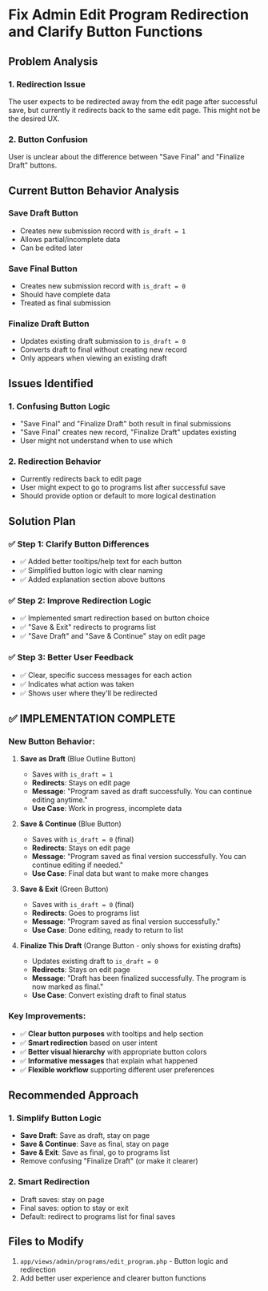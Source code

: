 # Fix Admin Edit Program Redirection and Clarify Button Functions

## Problem Analysis

### 1. Redirection Issue
The user expects to be redirected away from the edit page after successful save, but currently it redirects back to the same edit page. This might not be the desired UX.

### 2. Button Confusion
User is unclear about the difference between "Save Final" and "Finalize Draft" buttons.

## Current Button Behavior Analysis

### Save Draft Button
- Creates new submission record with `is_draft = 1`
- Allows partial/incomplete data
- Can be edited later

### Save Final Button  
- Creates new submission record with `is_draft = 0`
- Should have complete data
- Treated as final submission

### Finalize Draft Button
- Updates existing draft submission to `is_draft = 0`
- Converts draft to final without creating new record
- Only appears when viewing an existing draft

## Issues Identified

### 1. Confusing Button Logic
- "Save Final" and "Finalize Draft" both result in final submissions
- "Save Final" creates new record, "Finalize Draft" updates existing
- User might not understand when to use which

### 2. Redirection Behavior
- Currently redirects back to edit page
- User might expect to go to programs list after successful save
- Should provide option or default to more logical destination

## Solution Plan

### ✅ Step 1: Clarify Button Differences
- ✅ Added better tooltips/help text for each button
- ✅ Simplified button logic with clear naming
- ✅ Added explanation section above buttons

### ✅ Step 2: Improve Redirection Logic  
- ✅ Implemented smart redirection based on button choice
- ✅ "Save & Exit" redirects to programs list
- ✅ "Save Draft" and "Save & Continue" stay on edit page

### ✅ Step 3: Better User Feedback
- ✅ Clear, specific success messages for each action
- ✅ Indicates what action was taken
- ✅ Shows user where they'll be redirected

## ✅ IMPLEMENTATION COMPLETE

### New Button Behavior:

1. **Save as Draft** (Blue Outline Button)
   - Saves with `is_draft = 1`
   - **Redirects**: Stays on edit page
   - **Message**: "Program saved as draft successfully. You can continue editing anytime."
   - **Use Case**: Work in progress, incomplete data

2. **Save & Continue** (Blue Button)  
   - Saves with `is_draft = 0` (final)
   - **Redirects**: Stays on edit page
   - **Message**: "Program saved as final version successfully. You can continue editing if needed."
   - **Use Case**: Final data but want to make more changes

3. **Save & Exit** (Green Button)
   - Saves with `is_draft = 0` (final)  
   - **Redirects**: Goes to programs list
   - **Message**: "Program saved as final version successfully."
   - **Use Case**: Done editing, ready to return to list

4. **Finalize This Draft** (Orange Button - only shows for existing drafts)
   - Updates existing draft to `is_draft = 0`
   - **Redirects**: Stays on edit page
   - **Message**: "Draft has been finalized successfully. The program is now marked as final."
   - **Use Case**: Convert existing draft to final status

### Key Improvements:

- ✅ **Clear button purposes** with tooltips and help section
- ✅ **Smart redirection** based on user intent
- ✅ **Better visual hierarchy** with appropriate button colors
- ✅ **Informative messages** that explain what happened
- ✅ **Flexible workflow** supporting different user preferences

## Recommended Approach

### 1. Simplify Button Logic
- **Save Draft**: Save as draft, stay on page
- **Save & Continue**: Save as final, stay on page  
- **Save & Exit**: Save as final, go to programs list
- Remove confusing "Finalize Draft" (or make it clearer)

### 2. Smart Redirection
- Draft saves: stay on page
- Final saves: option to stay or exit
- Default: redirect to programs list for final saves

## Files to Modify
1. `app/views/admin/programs/edit_program.php` - Button logic and redirection
2. Add better user experience and clearer button functions
